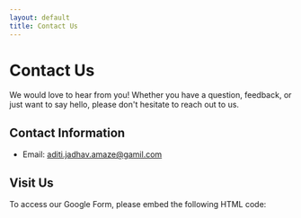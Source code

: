 ```yaml
---
layout: default
title: Contact Us
---
```


# Contact Us

We would love to hear from you! Whether you have a question, feedback, or just want to say hello, please don't hesitate to reach out to us.

## Contact Information

- Email: [aditi.jadhav.amaze@gamil.com](mailto:contact@gmail.com)


## Visit Us

To access our Google Form, please embed the following HTML code:

